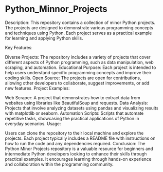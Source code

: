 # Python_Minnor_Projects
Description: This repository contains a collection of minor Python projects. The projects are designed to demonstrate various programming concepts and techniques using Python. Each project serves as a practical example for learning and applying Python skills.

Key Features:

Diverse Projects: The repository includes a variety of projects that cover different aspects of Python programming, such as data manipulation, web scraping, and automation.
Educational Purpose: Each project is intended to help users understand specific programming concepts and improve their coding skills.
Open Source: The projects are open for contributions, allowing other developers to collaborate, suggest improvements, or add new features.
Project Examples:

Web Scraper: A project that demonstrates how to extract data from websites using libraries like BeautifulSoup and requests.
Data Analysis: Projects that involve analyzing datasets using pandas and visualizing results with matplotlib or seaborn.
Automation Scripts: Scripts that automate repetitive tasks, showcasing the practical applications of Python in everyday scenarios.
Usage:

Users can clone the repository to their local machine and explore the projects.
Each project typically includes a README file with instructions on how to run the code and any dependencies required.
Conclusion: The Python Minor Projects repository is a valuable resource for beginners and intermediate Python developers looking to enhance their skills through practical examples. It encourages learning through hands-on experience and collaboration within the programming community.
